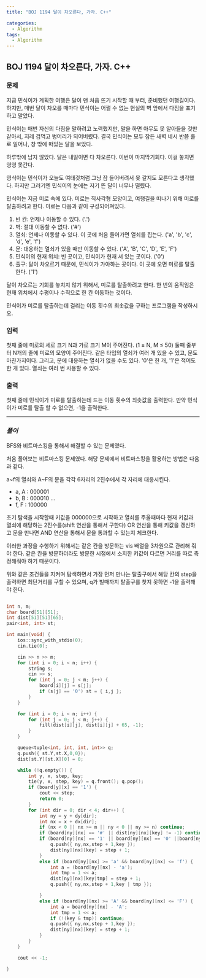 ```yaml
---
title: "BOJ 1194 달이 차오른다, 가자. C++"

categories:
  - Algorithm
tags:
  - Algorithm
---
```


## BOJ 1194 달이 차오른다, 가자. C++

### 문제

지금 민식이가 계획한 여행은 달이 맨 처음 뜨기 시작할 때 부터, 준비했던 여행길이다. 하지만, 매번 달이 차오를 때마다 민식이는 어쩔 수 없는 현실의 벽 앞에서 다짐을 포기하고 말았다.

민식이는 매번 자신의 다짐을 말하려고 노력했지만, 말을 하면 아무도 못 알아들을 것만 같아서, 지레 겁먹고 벙어리가 되어버렸다. 결국 민식이는 모두 잠든 새벽 네시 반쯤 홀로 일어나, 창 밖에 떠있는 달을 보았다.

하루밖에 남지 않았다. 달은 내일이면 다 차오른다. 이번이 마지막기회다. 이걸 놓치면 영영 못간다.

영식이는 민식이가 오늘도 여태것처럼 그냥 잠 들어버려서 못 갈지도 모른다고 생각했다. 하지만 그러기엔 민식이의 눈에는 저기 뜬 달이 너무나 떨렸다.

민식이는 지금 미로 속에 있다. 미로는 직사각형 모양이고, 여행길을 떠나기 위해 미로를 탈출하려고 한다. 미로는 다음과 같이 구성되어져있다.

1. 빈 칸: 언제나 이동할 수 있다. ('.')
2. 벽: 절대 이동할 수 없다. ('#')
3. 열쇠: 언제나 이동할 수 있다. 이 곳에 처음 들어가면 열쇠를 집는다. ('a', 'b', 'c', 'd', 'e', 'f')
4. 문: 대응하는 열쇠가 있을 때만 이동할 수 있다. ('A', 'B', 'C', 'D', 'E', 'F')
5. 민식이의 현재 위치: 빈 곳이고, 민식이가 현재 서 있는 곳이다. ('0')
6. 출구: 달이 차오르기 때문에, 민식이가 가야하는 곳이다. 이 곳에 오면 미로를 탈출한다. ('1')

달이 차오르는 기회를 놓치지 않기 위해서, 미로를 탈출하려고 한다. 한 번의 움직임은 현재 위치에서 수평이나 수직으로 한 칸 이동하는 것이다.

민식이가 미로를 탈출하는데 걸리는 이동 횟수의 최솟값을 구하는 프로그램을 작성하시오.

### 입력

첫째 줄에 미로의 세로 크기 N과 가로 크기 M이 주어진다. (1 ≤ N, M ≤ 50) 둘째 줄부터 N개의 줄에 미로의 모양이 주어진다. 같은 타입의 열쇠가 여러 개 있을 수 있고, 문도 마찬가지이다. 그리고, 문에 대응하는 열쇠가 없을 수도 있다. '0'은 한 개, '1'은 적어도 한 개 있다. 열쇠는 여러 번 사용할 수 있다.

### 출력

첫째 줄에 민식이가 미로를 탈출하는데 드는 이동 횟수의 최솟값을 출력한다. 만약 민식이가 미로를 탈출 할 수 없으면, -1을 출력한다.

---

### _풀이_

BFS와 비트마스킹을 통해서 해결할 수 있는 문제였다.

처음 풀어보는 비트마스킹 문제였다. 해당 문제에서 비트마스킹을 활용하는 방법은 다음과 같다.

a~f의 열쇠와 A~F의 문을 각각 6자리의 2진수에서 각 자리에 대응시킨다.

- a, A : 000001
- b, B : 000010
  ...
- f, F : 100000

초기 탐색을 시작할때 키값을 000000으로 시작하고 열쇠를 주울때마다 현재 키값과 열쇠에 해당하는 2진수를(shift 연산을 통해서 구한다) OR 연산을 통해 키값을 갱신하고 문을 만나면 AND 연산을 통해서 문을 통과할 수 있는지 체크한다.

이러한 과정을 수행하기 위해서는 같은 칸을 방문하는 vis 배열을 3차원으로 관리해 줘야 한다. 같은 칸을 방문하더라도 방문한 시점에서 소지한 키값이 다르면 거리를 따로 측정해줘야 하기 때문이다.

위와 같은 조건들을 지켜며 탐색하면서 가장 먼저 만나는 탈출구에서 해당 칸의 step을 출력하면 최단거리를 구할 수 있으며, q가 빌때까지 탈출구를 찾지 못하면 -1을 출력해야 한다.

```c++

int n, m;
char board[51][51];
int dist[51][51][65];
pair<int, int> st;

int main(void) {
    ios::sync_with_stdio(0);
    cin.tie(0);

    cin >> n >> m;
    for (int i = 0; i < n; i++) {
        string s;
        cin >> s;
        for (int j = 0; j < m; j++) {
            board[i][j] = s[j];
            if (s[j] == '0') st = { i,j };
        }
    }

    for (int i = 0; i < n; i++) {
        for (int j = 0; j < m; j++) {
            fill(dist[i][j], dist[i][j] + 65, -1);
        }
    }

    queue<tuple<int, int, int, int>> q;
    q.push({ st.Y,st.X,0,0});
    dist[st.Y][st.X][0] = 0;

    while (!q.empty()) {
        int y, x, step, key;
        tie(y, x, step, key) = q.front(); q.pop();
        if (board[y][x] == '1') {
            cout << step;
            return 0;
        }
        for (int dir = 0; dir < 4; dir++) {
            int ny = y + dy[dir];
            int nx = x + dx[dir];
            if (nx < 0 || nx >= m || ny < 0 || ny >= n) continue;
            if (board[ny][nx] == '#' || dist[ny][nx][key] != -1) continue;
            if (board[ny][nx] == '1' || board[ny][nx] == '0' ||board[ny][nx] == '.') {
                q.push({ ny,nx,step + 1,key });
                dist[ny][nx][key] = step + 1;
            }
            else if (board[ny][nx] >= 'a' && board[ny][nx] <= 'f') {
                int a = (board[ny][nx] - 'a');
                int tmp = 1 << a;
                dist[ny][nx][key|tmp] = step + 1;
                q.push({ ny,nx,step + 1,key | tmp });

            }
            else if (board[ny][nx] >= 'A' && board[ny][nx] <= 'F') {
                int a = board[ny][nx] - 'A';
                int tmp = 1 << a;
                if (!(key & tmp)) continue;
                q.push({ ny,nx,step + 1,key });
                dist[ny][nx][key] = step + 1;
            }
        }
    }

    cout << -1;

}

```
